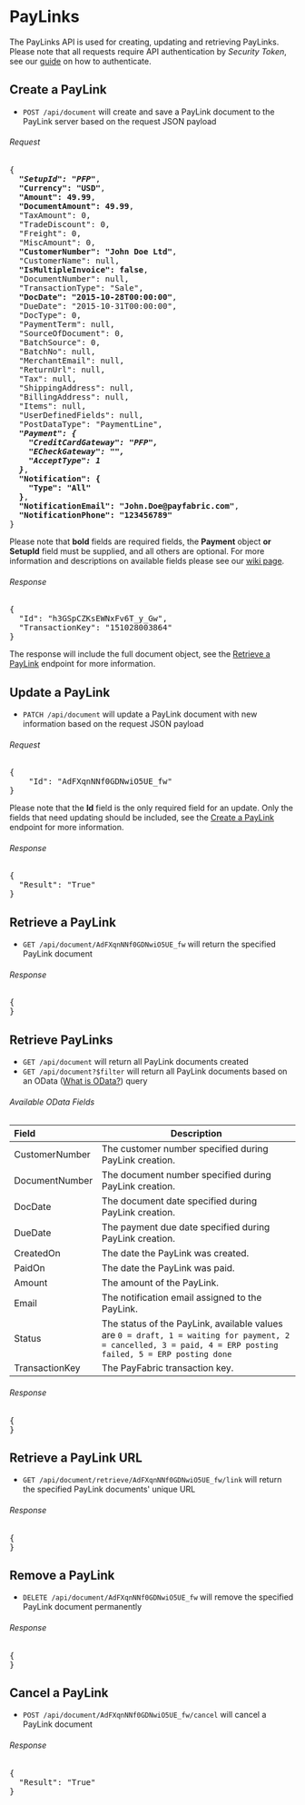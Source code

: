 PayLinks
========

The PayLinks API is used for creating, updating and retrieving PayLinks. Please note that all requests require API authentication by *Security Token*, see our [guide](https://github.com/ShaunSharples/APIs/blob/ShaunSharples-patch-1/Sections/Authentication.md#security-token) on how to authenticate.

Create a PayLink
----------------

* `POST /api/document` will create and save a PayLink document to the PayLink server based on the request JSON payload

###### Request
<pre>
{
  <b><i>"SetupId": "PFP"</i></b>,
  <b>"Currency": "USD"</b>,
  <b>"Amount": 49.99</b>,
  <b>"DocumentAmount": 49.99</b>,
  "TaxAmount": 0,
  "TradeDiscount": 0,
  "Freight": 0,
  "MiscAmount": 0,
  <b>"CustomerNumber": "John Doe Ltd"</b>,
  "CustomerName": null,
  <b>"IsMultipleInvoice": false</b>,
  "DocumentNumber": null,
  "TransactionType": "Sale",
  <b>"DocDate": "2015-10-28T00:00:00"</b>,
  "DueDate": "2015-10-31T00:00:00",
  "DocType": 0,
  "PaymentTerm": null,
  "SourceOfDocument": 0,
  "BatchSource": 0,
  "BatchNo": null,
  "MerchantEmail": null,
  "ReturnUrl": null,
  "Tax": null,
  "ShippingAddress": null,
  "BillingAddress": null,
  "Items": null,
  "UserDefinedFields": null,
  "PostDataType": "PaymentLine",
  <b><i>"Payment": {
    "CreditCardGateway": "PFP",
    "ECheckGateway": "",
    "AcceptType": 1
  }</i></b>,
  <b>"Notification": {
    "Type": "All"
  }</b>,
  <b>"NotificationEmail": "John.Doe@payfabric.com"</b>,
  <b>"NotificationPhone": "123456789"</b>
}
</pre>

Please note that **bold** fields are required fields, the **Payment** object **or** **SetupId** field must be supplied, and all others are optional. For more information and descriptions on available fields please see our [wiki page](https://github.com/PayLink/APIs/wiki/API-Object#paylink).

###### Response
<pre>
{
  "Id": "h3GSpCZKsEWNxFv6T_y_Gw",
  "TransactionKey": "151028003864"
}
</pre>

The response will include the full document object, see the [Retrieve a PayLink](https://github.com/PayLink/APIs/edit/master/Sections/PayLinks.md#retrieve-a-paylink) endpoint for more information.

Update a PayLink
----------------

* `PATCH /api/document` will update a PayLink document with new information based on the request JSON payload

###### Request
<pre>
{
    "Id": "AdFXqnNNf0GDNwiO5UE_fw"
}
</pre>

Please note that the **Id** field is the only required field for an update. Only the fields that need updating should be included, see the [Create a PayLink](https://github.com/PayLink/APIs/edit/master/Sections/PayLinks.md#create-a-paylink) endpoint for more information.

###### Response
<pre>
{
  "Result": "True"
}
</pre>

Retrieve a PayLink
------------------

* `GET /api/document/AdFXqnNNf0GDNwiO5UE_fw` will return the specified PayLink document

###### Response
<pre>
{
}
</pre>

Retrieve PayLinks
-----------------

* `GET /api/document` will return all PayLink documents created
* `GET /api/document?$filter` will return all PayLink documents based on an OData ([What is OData?](http://www.odata.org/documentation/odata-version-3-0/url-conventions/)) query
 
###### Available OData Fields
>
| Field | Description | 
| :------------- | ------------- | 
| CustomerNumber | The customer number specified during PayLink creation. |
| DocumentNumber | The document number specified during PayLink creation. |
| DocDate | The document date specified during PayLink creation. |
| DueDate | The payment due date specified during PayLink creation. |
| CreatedOn | The date the PayLink was created. |
| PaidOn | The date the PayLink was paid. |
| Amount | The amount of the PayLink. |
| Email | The notification email assigned to the PayLink. |
| Status | The status of the PayLink, available values are `0 = draft, 1 = waiting for payment, 2 = cancelled, 3 = paid, 4 = ERP posting failed, 5 = ERP posting done` |
| TransactionKey | The PayFabric transaction key. |

###### Response
<pre>
{
}
</pre>

Retrieve a PayLink URL
----------------------

* `GET /api/document/retrieve/AdFXqnNNf0GDNwiO5UE_fw/link` will return the specified PayLink documents' unique URL

###### Response
<pre>
{
}
</pre>

Remove a PayLink
----------------

* `DELETE /api/document/AdFXqnNNf0GDNwiO5UE_fw` will remove the specified PayLink document permanently

###### Response
<pre>
{
}
</pre>

Cancel a PayLink
----------------

* `POST /api/document/AdFXqnNNf0GDNwiO5UE_fw/cancel` will cancel a PayLink document

###### Response
<pre>
{
  "Result": "True"
}
</pre>
